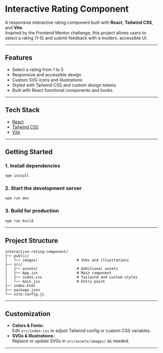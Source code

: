 # Interactive Rating Component

A responsive interactive rating component built with **React**, **Tailwind CSS**, and **Vite**.  
Inspired by the Frontend Mentor challenge, this project allows users to select a rating (1-5) and submit feedback with a modern, accessible UI.

---

## Features

- Select a rating from 1 to 5
- Responsive and accessible design
- Custom SVG icons and illustrations
- Styled with Tailwind CSS and custom design tokens
- Built with React functional components and hooks

---

## Tech Stack

- [React](https://react.dev/)
- [Tailwind CSS](https://tailwindcss.com/)
- [Vite](https://vitejs.dev/)

---

## Getting Started

### 1. Install dependencies

```bash
npm install
```

### 2. Start the development server

```bash
npm run dev
```

### 3. Build for production

```bash
npm run build
```

---

## Project Structure

```
interactive-rating-component/
├── public/
│   └── images/                  # SVGs and illustrations
├── src/
│   ├── assets/                  # Additional assets
│   ├── App.jsx                  # Main component
│   ├── index.css                # Tailwind and custom styles
│   └── main.jsx                 # Entry point
├── index.html
├── package.json
└── vite.config.js
```

---

## Customization

- **Colors & Fonts:**  
  Edit `src/index.css` to adjust Tailwind config or custom CSS variables.
- **SVGs & Illustrations:**  
  Replace or update SVGs in `src/assets/images/` as needed.

---